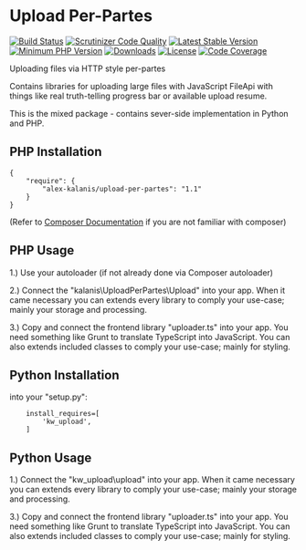 # Upload Per-Partes

[![Build Status](https://travis-ci.org/alex-kalanis/upload-per-partes.svg?branch=master)](https://travis-ci.org/alex-kalanis/upload-per-partes)
[![Scrutinizer Code Quality](https://scrutinizer-ci.com/g/alex-kalanis/upload-per-partes/badges/quality-score.png?b=master)](https://scrutinizer-ci.com/g/alex-kalanis/upload-per-partes/?branch=master)
[![Latest Stable Version](https://poser.pugx.org/alex-kalanis/upload-per-partes/v/stable.svg?v=1)](https://packagist.org/packages/alex-kalanis/upload-per-partes)
[![Minimum PHP Version](https://img.shields.io/badge/php-%3E%3D%207.3-8892BF.svg)](https://php.net/)
[![Downloads](https://img.shields.io/packagist/dt/alex-kalanis/upload-per-partes.svg?v1)](https://packagist.org/packages/alex-kalanis/upload-per-partes)
[![License](https://poser.pugx.org/alex-kalanis/upload-per-partes/license.svg?v=1)](https://packagist.org/packages/alex-kalanis/upload-per-partes)
[![Code Coverage](https://scrutinizer-ci.com/g/alex-kalanis/upload-per-partes/badges/coverage.png?b=master&v=1)](https://scrutinizer-ci.com/g/alex-kalanis/upload-per-partes/?branch=master)

Uploading files via HTTP style per-partes

Contains libraries for uploading large files with JavaScript FileApi
with things like real truth-telling progress bar or available upload resume.

This is the mixed package - contains sever-side implementation in Python and PHP.

## PHP Installation

```
{
    "require": {
        "alex-kalanis/upload-per-partes": "1.1"
    }
}
```

(Refer to [Composer Documentation](https://github.com/composer/composer/blob/master/doc/00-intro.md#introduction) if you are not
familiar with composer)


## PHP Usage

1.) Use your autoloader (if not already done via Composer autoloader)

2.) Connect the "kalanis\UploadPerPartes\Upload" into your app. When it came necessary
you can extends every library to comply your use-case; mainly your storage and
processing.

3.) Copy and connect the frontend library "uploader.ts" into your app. You need
something like Grunt to translate TypeScript into JavaScript. You can also extends
included classes to comply your use-case; mainly for styling.

## Python Installation

into your "setup.py":

```
    install_requires=[
        'kw_upload',
    ]
```

## Python Usage

1.) Connect the "kw_upload\upload" into your app. When it came necessary
you can extends every library to comply your use-case; mainly your storage and
processing.

3.) Copy and connect the frontend library "uploader.ts" into your app. You need
something like Grunt to translate TypeScript into JavaScript. You can also extends
included classes to comply your use-case; mainly for styling.

